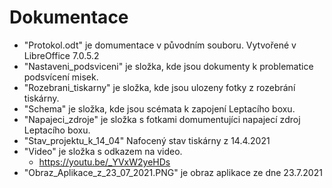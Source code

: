 # Dokumentace
* "Protokol.odt" je domumentace v původním souboru. Vytvořené v LibreOffice 7.0.5.2
* "Nastaveni_podsviceni" je složka, kde jsou dokumenty k problematice podsvícení misek.
* "Rozebrani_tiskarny" je složka, kde jsou ulozeny fotky z rozebrání tiskárny.
* "Schema" je složka, kde jsou scémata k zapojení Leptacího boxu.
* "Napajeci_zdroje" je složka s fotkami domumentujíci napajecí zdroj Leptacího boxu.
* "Stav_projektu_k_14_04" Nafocený stav tiskárny z 14.4.2021
* "Video" je složka s odkazem na video.
    * https://youtu.be/_YVxW2yeHDs 
* "Obraz_Aplikace_z_23_07_2021.PNG" je obraz aplikace ze dne 23.7.2021